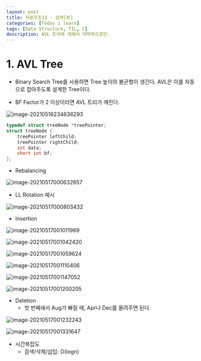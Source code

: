 ```yaml
---
layout: post
title: 자료구조13 - 검색[완]
categories: [Today i learn]
tags: [Data Structure, TIL, C]
description: AVL 트리에 대해서 대략적으로만.
---
```


# 1. AVL Tree

- Binary Search Tree를 사용하면 Tree 높이의 불균형이 생긴다. AVL은 이를 자동으로 잡아주도록 설계한 Tree이다.

- BF Factor가 2 이상이라면 AVL 트리가 깨진다.

![image-20210516234636293](https://raw.githubusercontent.com/chunyunseo/ImageRepo/image/img/image-20210516234636293.png)

```c
typedef struct treeNode *treePointer;
struct treeNode {
    treePointer leftChild;
    treePointer rightChild;
    int data;
    short int bf;
};
```



- Rebalancing

![image-20210517000632657](https://raw.githubusercontent.com/chunyunseo/ImageRepo/image/img/image-20210517000632657.png)

- LL Rotation 예시

![image-20210517000803432](https://raw.githubusercontent.com/chunyunseo/ImageRepo/image/img/image-20210517000803432.png)

- Insertion

![image-20210517001011969](https://raw.githubusercontent.com/chunyunseo/ImageRepo/image/img/image-20210517001011969.png)

![image-20210517001042420](https://raw.githubusercontent.com/chunyunseo/ImageRepo/image/img/image-20210517001042420.png)

![image-20210517001059624](https://raw.githubusercontent.com/chunyunseo/ImageRepo/image/img/image-20210517001059624.png)

![image-20210517001110406](https://raw.githubusercontent.com/chunyunseo/ImageRepo/image/img/image-20210517001110406.png)

![image-20210517001147052](https://raw.githubusercontent.com/chunyunseo/ImageRepo/image/img/image-20210517001147052.png)

![image-20210517001200205](https://raw.githubusercontent.com/chunyunseo/ImageRepo/image/img/image-20210517001200205.png)



- Deletion
  - 첫 번째에서 Aug가 빠질 때, Apr나 Dec를 올려주면 된다.

![image-20210517001232243](https://raw.githubusercontent.com/chunyunseo/ImageRepo/image/img/image-20210517001232243.png)

![image-20210517001331647](https://raw.githubusercontent.com/chunyunseo/ImageRepo/image/img/image-20210517001331647.png)

- 시간복잡도
  - 검색/삭제/삽입: O(logn)

